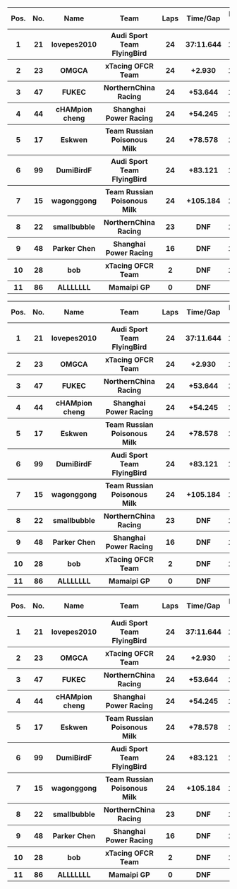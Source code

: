 <table style="width:100%">
	<tr>
		<th>Pos.</th>
		<th>No.</th>
		<th>Name</th>
		<th>Team</th>
		<th>Laps</th>
		<th>Time/Gap</th>
		<th>Personal Best</th>
		<th>Position Diff</th>
	</tr>
	<tr>
		<th>1</th>
		<th>21</th>
		<th>lovepes2010</th>
		<th>Audi Sport Team FlyingBird</th>
		<th>24</th>
		<th>37:11.644</th>
		<th>1:30.550</th>
		<th>+1</th>
	</tr>
	<tr>
		<th>2</th>
		<th>23</th>
		<th>OMGCA</th>
		<th>xTacing OFCR Team</th>
		<th>24</th>
		<th>+2.930</th>
		<th>1:30.334</th>
		<th>+1</th>
	</tr>
	<tr>
		<th>3</th>
		<th>47</th>
		<th>FUKEC</th>
		<th>NorthernChina Racing</th>
		<th>24</th>
		<th>+53.644</th>
		<th>1:32.211</th>
		<th>+3</th>
	</tr>
	<tr>
		<th>4</th>
		<th>44</th>
		<th>cHAMpion cheng</th>
		<th>Shanghai Power Racing</th>
		<th>24</th>
		<th>+54.245</th>
		<th>1:31.296</th>
		<th>+3</th>
	</tr>
	<tr>
		<th>5</th>
		<th>17</th>
		<th>Eskwen</th>
		<th>Team Russian Poisonous Milk</th>
		<th>24</th>
		<th>+78.578</th>
		<th>1:31.925</th>
		<th>+3</th>
	</tr>
	<tr>
		<th>6</th>
		<th>99</th>
		<th>DumiBirdF</th>
		<th>Audi Sport Team FlyingBird</th>
		<th>24</th>
		<th>+83.121</th>
		<th>1:31.022</th>
		<th>+4</th>
	</tr>
	<tr>
		<th>7</th>
		<th>15</th>
		<th>wagonggong</th>
		<th>Team Russian Poisonous Milk</th>
		<th>24</th>
		<th>+105.184</th>
		<th>1:29.952</th>
		<th>-6</th>
	</tr>
	<tr>
		<th>8</th>
		<th>22</th>
		<th>smallbubble</th>
		<th>NorthernChina Racing</th>
		<th>23</th>
		<th>DNF</th>
		<th>1:31.202</th>
		<th>-3</th>
	</tr>
	<tr>
		<th>9</th>
		<th>48</th>
		<th>Parker Chen</th>
		<th>Shanghai Power Racing</th>
		<th>16</th>
		<th>DNF</th>
		<th>1:33.147</th>
		<th>0</th>
	</tr>
	<tr>
		<th>10</th>
		<th>28</th>
		<th>bob</th>
		<th>xTacing OFCR Team</th>
		<th>2</th>
		<th>DNF</th>
		<th>1:36.005</th>
		<th>+1</th>
	</tr>
	<tr>
		<th>11</th>
		<th>86</th>
		<th>ALLLLLLL</th>
		<th>Mamaipi GP</th>
		<th>0</th>
		<th>DNF</th>
		<th>N/A</th>
		<th>-7</th>
	</tr>
</table><table style="width:100%">
	<tr>
		<th>Pos.</th>
		<th>No.</th>
		<th>Name</th>
		<th>Team</th>
		<th>Laps</th>
		<th>Time/Gap</th>
		<th>Personal Best</th>
		<th>Position Diff</th>
	</tr>
	<tr>
		<th>1</th>
		<th>21</th>
		<th>lovepes2010</th>
		<th>Audi Sport Team FlyingBird</th>
		<th>24</th>
		<th>37:11.644</th>
		<th>1:30.550</th>
		<th>+1</th>
	</tr>
	<tr>
		<th>2</th>
		<th>23</th>
		<th>OMGCA</th>
		<th>xTacing OFCR Team</th>
		<th>24</th>
		<th>+2.930</th>
		<th>1:30.334</th>
		<th>+1</th>
	</tr>
	<tr>
		<th>3</th>
		<th>47</th>
		<th>FUKEC</th>
		<th>NorthernChina Racing</th>
		<th>24</th>
		<th>+53.644</th>
		<th>1:32.211</th>
		<th>+3</th>
	</tr>
	<tr>
		<th>4</th>
		<th>44</th>
		<th>cHAMpion cheng</th>
		<th>Shanghai Power Racing</th>
		<th>24</th>
		<th>+54.245</th>
		<th>1:31.296</th>
		<th>+3</th>
	</tr>
	<tr>
		<th>5</th>
		<th>17</th>
		<th>Eskwen</th>
		<th>Team Russian Poisonous Milk</th>
		<th>24</th>
		<th>+78.578</th>
		<th>1:31.925</th>
		<th>+3</th>
	</tr>
	<tr>
		<th>6</th>
		<th>99</th>
		<th>DumiBirdF</th>
		<th>Audi Sport Team FlyingBird</th>
		<th>24</th>
		<th>+83.121</th>
		<th>1:31.022</th>
		<th>+4</th>
	</tr>
	<tr>
		<th>7</th>
		<th>15</th>
		<th>wagonggong</th>
		<th>Team Russian Poisonous Milk</th>
		<th>24</th>
		<th>+105.184</th>
		<th>1:29.952</th>
		<th>-6</th>
	</tr>
	<tr>
		<th>8</th>
		<th>22</th>
		<th>smallbubble</th>
		<th>NorthernChina Racing</th>
		<th>23</th>
		<th>DNF</th>
		<th>1:31.202</th>
		<th>-3</th>
	</tr>
	<tr>
		<th>9</th>
		<th>48</th>
		<th>Parker Chen</th>
		<th>Shanghai Power Racing</th>
		<th>16</th>
		<th>DNF</th>
		<th>1:33.147</th>
		<th>0</th>
	</tr>
	<tr>
		<th>10</th>
		<th>28</th>
		<th>bob</th>
		<th>xTacing OFCR Team</th>
		<th>2</th>
		<th>DNF</th>
		<th>1:36.005</th>
		<th>+1</th>
	</tr>
	<tr>
		<th>11</th>
		<th>86</th>
		<th>ALLLLLLL</th>
		<th>Mamaipi GP</th>
		<th>0</th>
		<th>DNF</th>
		<th>N/A</th>
		<th>-7</th>
	</tr>
</table><table style="width:100%">
	<tr>
		<th>Pos.</th>
		<th>No.</th>
		<th>Name</th>
		<th>Team</th>
		<th>Laps</th>
		<th>Time/Gap</th>
		<th>Personal Best</th>
		<th>Position Diff</th>
	</tr>
	<tr>
		<th>1</th>
		<th>21</th>
		<th>lovepes2010</th>
		<th>Audi Sport Team FlyingBird</th>
		<th>24</th>
		<th>37:11.644</th>
		<th>1:30.550</th>
		<th>+1</th>
	</tr>
	<tr>
		<th>2</th>
		<th>23</th>
		<th>OMGCA</th>
		<th>xTacing OFCR Team</th>
		<th>24</th>
		<th>+2.930</th>
		<th>1:30.334</th>
		<th>+1</th>
	</tr>
	<tr>
		<th>3</th>
		<th>47</th>
		<th>FUKEC</th>
		<th>NorthernChina Racing</th>
		<th>24</th>
		<th>+53.644</th>
		<th>1:32.211</th>
		<th>+3</th>
	</tr>
	<tr>
		<th>4</th>
		<th>44</th>
		<th>cHAMpion cheng</th>
		<th>Shanghai Power Racing</th>
		<th>24</th>
		<th>+54.245</th>
		<th>1:31.296</th>
		<th>+3</th>
	</tr>
	<tr>
		<th>5</th>
		<th>17</th>
		<th>Eskwen</th>
		<th>Team Russian Poisonous Milk</th>
		<th>24</th>
		<th>+78.578</th>
		<th>1:31.925</th>
		<th>+3</th>
	</tr>
	<tr>
		<th>6</th>
		<th>99</th>
		<th>DumiBirdF</th>
		<th>Audi Sport Team FlyingBird</th>
		<th>24</th>
		<th>+83.121</th>
		<th>1:31.022</th>
		<th>+4</th>
	</tr>
	<tr>
		<th>7</th>
		<th>15</th>
		<th>wagonggong</th>
		<th>Team Russian Poisonous Milk</th>
		<th>24</th>
		<th>+105.184</th>
		<th>1:29.952</th>
		<th>-6</th>
	</tr>
	<tr>
		<th>8</th>
		<th>22</th>
		<th>smallbubble</th>
		<th>NorthernChina Racing</th>
		<th>23</th>
		<th>DNF</th>
		<th>1:31.202</th>
		<th>-3</th>
	</tr>
	<tr>
		<th>9</th>
		<th>48</th>
		<th>Parker Chen</th>
		<th>Shanghai Power Racing</th>
		<th>16</th>
		<th>DNF</th>
		<th>1:33.147</th>
		<th>0</th>
	</tr>
	<tr>
		<th>10</th>
		<th>28</th>
		<th>bob</th>
		<th>xTacing OFCR Team</th>
		<th>2</th>
		<th>DNF</th>
		<th>1:36.005</th>
		<th>+1</th>
	</tr>
	<tr>
		<th>11</th>
		<th>86</th>
		<th>ALLLLLLL</th>
		<th>Mamaipi GP</th>
		<th>0</th>
		<th>DNF</th>
		<th>N/A</th>
		<th>-7</th>
	</tr>
</table>